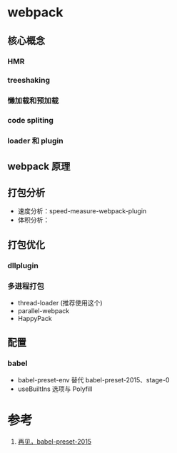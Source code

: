 # webpack

## 核心概念

### HMR
### treeshaking
### 懒加载和预加载
### code spliting
### loader 和 plugin

## webpack 原理

## 打包分析

- 速度分析：speed-measure-webpack-plugin
- 体积分析：

## 打包优化

### dllplugin
### 多进程打包

- thread-loader (推荐使用这个)
- parallel-webpack
- HappyPack

## 配置

### babel

- babel-preset-env 替代 babel-preset-2015、stage-0
- useBuiltIns 选项与 Polyfill

# 参考

1. [再见，babel-preset-2015](https://zhuanlan.zhihu.com/p/29506685)

